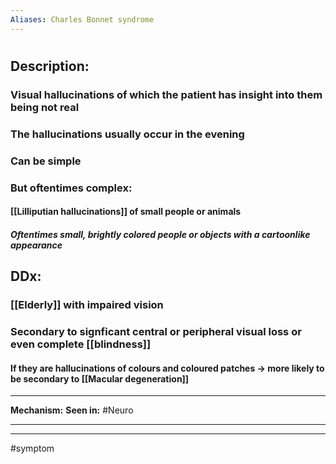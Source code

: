 ```yaml
---
Aliases: Charles Bonnet syndrome
---
```

# 
## Description:
### Visual hallucinations of which the patient has insight into them being not real
### The hallucinations usually occur in the evening
### Can be simple
### But oftentimes complex:
#### [[Lilliputian hallucinations]] of small people or animals 
##### Oftentimes small, brightly colored people or objects with a cartoonlike appearance
## DDx:
### [[Elderly]] with impaired vision
### Secondary to signficant central or peripheral visual loss or even complete [[blindness]]
#### If they are hallucinations of colours and coloured patches -> more likely to be secondary to [[Macular degeneration]]

---
**Mechanism:**
**Seen in:** #Neuro 

---


---
#symptom 